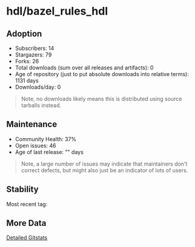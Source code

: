 # hdl/bazel_rules_hdl

## Adoption

- Subscribers: 14
- Stargazers: 79
- Forks: 26
- Total downloads (sum over all releases and artifacts): 0
- Age of repository (just to put absolute downloads into relative terms): 1131 days
- Downloads/day: 0

> Note, no downloads likely means this is distributed using source tarballs instead.

## Maintenance

- Community Health: 37%
- Open issues: 46
- Age of last release: "<No Releases>" days

> Note, a large number of issues may indicate that maintainers don't correct defects, but might also
> just be an indicator of lots of users.

## Stability

Most recent tag: 

## More Data

[Detailed Gitstats](/bazel-catalog/gitstats/hdl/bazel_rules_hdl)

